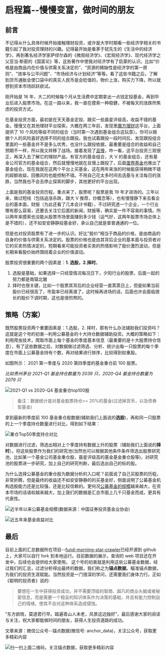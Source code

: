# 启程篇--慢慢变富，做时间的朋友

## 前言

不记得从什么具体时候开始接触理财投资，或许是大学时期看一些经济学相关的书籍引起了我对投资理财的兴趣。记得最开始是看茅于轼先生的《生活中的经济学》，再到著名经济学家萨缪尔森的《微观经济学》、《宏观经济学》、现代经济学之父亚当·斯密的《国富论》等，这些著作中使我对经济学有了启蒙的认识。比如“价格是由商品内在价值与供需关系决定的”、“资源的稀缺性是经济学的第一原则”、"效率与公平问题"、“市场经济与计划经济”等等。看了这些书籍之后，了解到货币通胀会使口袋中的真实人民币是会贬值的，物价上涨，购买力下降，所以就想到资本市场跃跃欲试。

刚开始是 16 年，大二的时候每个月从生活费中定期拿出一点钱定投基金，再到毕业后进入股票市场。在这一路以来，我一直在摸索一种稳健，不被每天的涨跌所焦虑的投资方式。

在基金投资方面，最初是在天天基金定投、跟买一些晨星评级高，收益不错的基金。慢慢又在其他理财平台探索，大概在两三年前，发现里[魔方理财](https://licaimofang.com/ "魔方理财")这平台，上面提供了 10 个风险等级不同的组合（当时第一次遇到基金组合这玩意）。你可以根据个人的风险喜好选择不同的组合跟投。我也试着跟投一段时间后，发现跟投组合里面的一些基金并不是多么优秀，也没什么跟投依据，最重要是组合的收益和自己预期不一样，所以我又转移了战场。接着发现了[且慢](https://qieman.com/ "且慢")，咋一看，这平台投资三观很正，再深入去了解它的理财产品，有官方的基金组合，大 V 的基金组合，还有基金公司官方的基金组合，然后就慢慢地就在且慢上跟投了，后面[蛋卷基金](https://danjuanapp.com/ "蛋卷基金")也推出了基金组合。现在我就在这两个平台上买基金，这在两年来涨的时候能获得稍微不错的超额收益，回撤风险也能控制不错。不用自己花太多时间去选基与关注每日的涨跌，当然我也不会去停止探索的脚步，其他更好的平台出现。

上面是我的基金投资历程，重点来了，股票呢？股票是我 19 年才进场的。三年以来，做过短线（包括追涨杀跌，跟大 V 推荐，炒概念等），也有慢慢静下来去看企业的基本面，财报（为此还看了几本会计书籍），不过研究透一个企业，一个行业哪有那么容易，还要去关注它后面的新闻，财报等，确实是一件不容易的事情。所以两年来摸索也没能从股票市场里面赚到多少钱（运气好，这两年股票市场总体上是不错的），还不如安安静静投基金好，承认自己就是普普通通的一位。

但是也对投资股票有了进一步的认识。好比"股价"相当于商品的价格，是由商品的自身的价值与供需关系决定的。股票的价格也是由其背后企业的基本面与投资者对它的买卖热情决定的，短期看来可能投资者买卖的热情影响了股价激烈波动，但是长期来看股价始终围绕着企业的价值波动。

股票投资很重要的两个因素是：**1. 选股，2.择时**。

1. 选股是基础，如果选择一只经营情况每况日下，夕阳行业的股票，后面一起的努力都是南辕北辙
2. 择时也很关键，比如一个股票其背后的企业经营一直蒸蒸日上，但是如果当前股价已经很高了，市盈率已经离谱了，这时候再进场的话，后面也许会面临很长的股价下调时期，这也是很煎熬的。

## 策略（方案）

既然股票投资两个重要因素是：1.选股，2. 择时，那有什么办法辅助我们投资吗？这就是这个号的初衷--利用公募基金的十大持仓数据辅助投资。大概的策略如下：
利用爬虫技术，爬取市面上每个基金的季度基本信息（最重要的是十大股票持仓信息），有了这些数据之后，对数据做过滤筛选、分析、统计出每一只股票的每个季度在市面上公募基金持有个数，再对结果进行排序，比较得到权重股。

如图所示：
2021 第一季度与 2020 第四季度的基金重仓前 100 股票。

_比如贵州茅台 2021-Q1 基金持仓数量为 2039 只，2020-Q4 基金持仓数量为 2079 只_

![2021-Q1 vs 2020-Q4 基金重仓top100股](./image/top100.png)

> 备注：数据统计是对基金股票持仓>= 20%的基金(过滤掉货币，以及债券型基金)

拿到最新的季度前 100 基金重仓股数据(辅助我们上面说的**选股**)，再和同一只股票的上一个季度持仓数量进行对比，得到如下结果：

![重仓Top50季度持仓对比](./image/top_50_2021_q1_vs_2020_q4.png)

对数据进行过滤，筛选出相对上个季度持有数据上升的股票（辅助我们上面说的**择时**）。将这些股票作为我们的研究池(当然也可以根据其他条件条件筛选出股票研究池，比如某一个基金公司基金重仓股，晨星评级高的基金基金重仓股等)，对研究池的股票进一步研究，加上自己的研究判断，最后选出自己的标的股。

为什么选择公募基金的重仓股为数据分析的入口呢？前面说了自己买股票的历程，非常折腾，但是最终的收益还不如安安静静的的买基金好，侧面说明了公募基金机构选股能力还是比较强，还是比较信赖的。更何况[公募基金的规模](https://www.amac.org.cn/researchstatistics/datastatistics/mutualfundindustrydata/ "公募基金的规模")越来越大，在资本市场的话语权越来越大，加上我们的数据是汇总市面上几千只基金而成，更具有代表性。

![近半年以来公募基金规模(数据来源：中国证券投资基金业协会)](./image/public-fund-total_asset.png)

![近五年来基金收益对比](./image/fund_result.png)

## 最后

目前上面的汇总数据所在项目--[fund-morning-star-crawler](https://github.com/jackluson/fund-morning-star-crawler "fund-morning-star-crawler")已经开源到 github 上，大家可以自行 fork 到本地运行。目前数据的展示，查询的 web 项目还在开发中，后续也会提供给大家使用。
这个号的初衷就是利用这些公募基金数据，经过我们的汇总，过滤分析得出最终的数据，我们称之为**锚点数据**。瞄准锚点数据，为我们的投资生涯赋能。当然投资是一门很深的学问，还需要我们身体力行。正如《聪明的投资者》说的:

> 要想在一生中获得投资成功，并不需要顶级的智商、超凡的商业头脑或者秘密信息，而是需要一个稳妥的知识体系作为决策的基础，并且有能力控制自己的情绪，使其不会对这种体系造成侵蚀。

“东方欲晓，莫道君行早。踏遍青山人未老，风景这边独好”，最后感谢大家的阅读与关注，祝大家都能做时间的朋友，获得人生投资道路的成功。

文章来源：微信公众号--锚点数据(微信号: anchor_data)，关注公众号，获取更多精彩内容

![扫一扫上面二维码，关注锚点数据，获取更多精彩内容](../../assets/images/qrcode_anchor.jpg)
